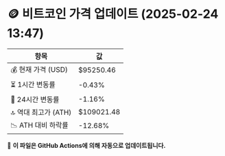 # 🪙 비트코인 가격 업데이트 (2025-02-24 13:47)

| 항목                | 값 |
|--------------------|----------------|
| 💰 현재 가격 (USD) | $95250.46 |
| ⏳ 1시간 변동률    | -0.43% |
| 📆 24시간 변동률   | -1.16% |
| 🔝 역대 최고가 (ATH) | $109021.48 |
| 📉 ATH 대비 하락률 | -12.68% |

🔄 **이 파일은 GitHub Actions에 의해 자동으로 업데이트됩니다.**
